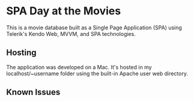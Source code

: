 # SPA Day at the Movies

This is a movie database built as a Single Page Application (SPA) using Telerik's
Kendo Web, MVVM, and SPA technologies.

## Hosting
The application was developed on a Mac.  It's hosted in my localhost/~username folder using the built-in Apache user web directory.

## Known Issues
